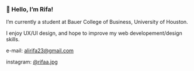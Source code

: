 ### :wave: Hello, I’m Rifa!

I’m currently a student at Bauer College of Business, University of Houston.

I enjoy UX/UI design, and hope to improve my web developement/design skills.

e-mail: alirifa23@gmail.com

instagram: [@rifaa.jpg](https://www.instagram.com/rifaa.jpg/)
